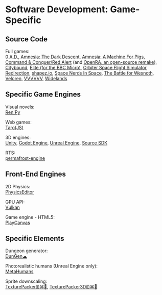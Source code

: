 # Software Development: Game-Specific

## Source Code

Full games:  
[0 A.D.](https://play0ad.com/game-info/project-overview/),
[Amnesia: The Dark Descent](https://github.com/FrictionalGames/AmnesiaTheDarkDescent),
[Amnesia: A Machine For Pigs](https://github.com/FrictionalGames/AmnesiaAMachineForPigs),
[Command & Conquer/Red Alert](https://github.com/electronicarts/CnC_Remastered_Collection) (and [OpenRA, an open-source remake](https://www.openra.net/)),
[Citybound](https://aeplay.org/citybound),
[Elite (for the BBC Micro)](https://www.bbcelite.com/),
[Orbiter Space Flight Simulator](https://github.com/orbitersim/orbiter),
[Redirection](https://github.com/dan200/Redirection),
[shapez.io](https://github.com/tobspr/shapez.io),
[Space Nerds In Space](https://smcameron.github.io/space-nerds-in-space/),
[The Battle for Wesnoth](https://www.wesnoth.org/),
[Veloren](https://veloren.net/),
[VVVVVV](https://github.com/TerryCavanagh/vvvvvv),
[Widelands](https://www.widelands.org/)

## Specific Game Engines

Visual novels:  
[Ren'Py](https://www.renpy.org/)

Web games:  
[Taro(JS)](https://www.echou.xyz/taro/)

3D engines:  
[Unity](https://unity.com/),
[Godot Engine](https://godotengine.org/),
[Unreal Engine](https://www.unrealengine.com/),
[Source SDK](https://developer.valvesoftware.com/wiki/SDK_Installation)

RTS:  
[permafrost-engine](https://github.com/eduard-permyakov/permafrost-engine)

## Front-End Engines

2D Physics:  
[PhysicsEditor](https://www.codeandweb.com/physicseditor)

GPU API:  
[Vulkan](https://www.khronos.org/vulkan/)

Game engine - HTML5:  
[PlayCanvas](https://playcanvas.com/)

## Specific Elements

Dungeon generator:  
[DunGen☁](https://dungen.app/dungen/)

Photorealistic humans (Unreal Engine only):  
[MetaHumans](https://www.unrealengine.com/en-US/digital-humans)

Sprite downscaling:  
[TexturePacker⊞⌘🐧](https://www.codeandweb.com/texturepacker),
[TexturePacker3D⊞⌘🐧](https://www.codeandweb.com/texturepacker3d)
